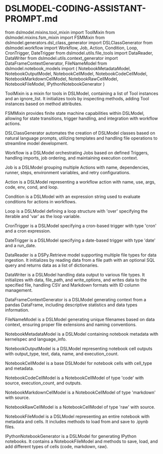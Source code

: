 # DSLMODEL-CODING-ASSISTANT-PROMPT.md

from dslmodel.mixins.tool_mixin import ToolMixin
from dslmodel.mixins.fsm_mixin import FSMMixin
from dslmodel.generators.dsl_class_generator import DSLClassGenerator
from dslmodel.workflow import Workflow, Job, Action, Condition, Loop, CronTrigger, DateTrigger
from dslmodel.utils.file_tools import DataReader, DataWriter
from dslmodel.utils.context_generator import DataFrameContextGenerator, FileNameModel
from dslmodel.notebook_models import (
    NotebookMetadataModel,
    NotebookOutputModel,
    NotebookCellModel,
    NotebookCodeCellModel,
    NotebookMarkdownCellModel,
    NotebookRawCellModel,
    NotebookFileModel,
    IPythonNotebookGenerator
)

ToolMixin is a mixin for tools in DSLModel, containing a list of Tool instances and an ignore_list. It initializes tools by inspecting methods, adding Tool instances based on method attributes.

FSMMixin provides finite state machine capabilities within DSLModel, allowing for state transitions, trigger handling, and integration with workflow actions.

DSLClassGenerator automates the creation of DSLModel classes based on natural language prompts, utilizing templates and handling file operations to streamline model development.

Workflow is a DSLModel orchestrating Jobs based on defined Triggers, handling imports, job ordering, and maintaining execution context.

Job is a DSLModel grouping multiple Actions with name, dependencies, runner, steps, environment variables, and retry configurations.

Action is a DSLModel representing a workflow action with name, use, args, code, env, cond, and loop.

Condition is a DSLModel with an expression string used to evaluate conditions for actions in workflows.

Loop is a DSLModel defining a loop structure with 'over' specifying the iterable and 'var' as the loop variable.

CronTrigger is a DSLModel specifying a cron-based trigger with type 'cron' and a cron expression.

DateTrigger is a DSLModel specifying a date-based trigger with type 'date' and a run_date.

DataReader is a DSPy.Retrieve model supporting multiple file types for data ingestion. It initializes by reading data from a file path with an optional SQL query and returns data as a list of dictionaries.

DataWriter is a DSLModel handling data output to various file types. It initializes with data, file_path, and write_options, and writes data to the specified file, handling CSV and Markdown formats with ID column management.

DataFrameContextGenerator is a DSLModel generating context from a pandas DataFrame, including descriptive statistics and data types information.

FileNameModel is a DSLModel generating unique filenames based on data context, ensuring proper file extensions and naming conventions.

NotebookMetadataModel is a DSLModel containing notebook metadata with kernelspec and language_info.

NotebookOutputModel is a DSLModel representing notebook cell outputs with output_type, text, data, name, and execution_count.

NotebookCellModel is a base DSLModel for notebook cells with cell_type and metadata.

NotebookCodeCellModel is a NotebookCellModel of type 'code' with source, execution_count, and outputs.

NotebookMarkdownCellModel is a NotebookCellModel of type 'markdown' with source.

NotebookRawCellModel is a NotebookCellModel of type 'raw' with source.

NotebookFileModel is a DSLModel representing an entire notebook with metadata and cells. It includes methods to load from and save to .ipynb files.

IPythonNotebookGenerator is a DSLModel for generating IPython notebooks. It contains a NotebookFileModel and methods to save, load, and add different types of cells (code, markdown, raw).


